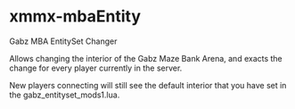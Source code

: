 # xmmx-mbaEntity
Gabz MBA EntitySet Changer


Allows changing the interior of the Gabz Maze Bank Arena, and exacts the change for every player currently in the server.

New players connecting will still see the default interior that you have set in the gabz_entityset_mods1.lua.
